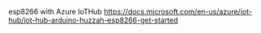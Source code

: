 esp8266 with Azure IoTHub
https://docs.microsoft.com/en-us/azure/iot-hub/iot-hub-arduino-huzzah-esp8266-get-started
